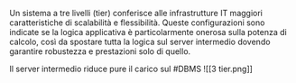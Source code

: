 Un sistema a tre livelli (tier) conferisce alle infrastrutture IT maggiori caratteristiche di scalabilità e flessibilità.
Queste configurazioni sono indicate se la logica applicativa è particolarmente onerosa sulla potenza di calcolo, così da spostare tutta la logica sul server intermedio dovendo garantire robustezza e prestazioni solo di quello.

Il server intermedio riduce pure il carico sul #DBMS
![[3 tier.png]]